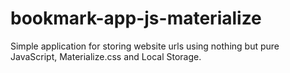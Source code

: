 # bookmark-app-js-materialize
Simple application for storing website urls using nothing but pure JavaScript, Materialize.css and Local Storage.
